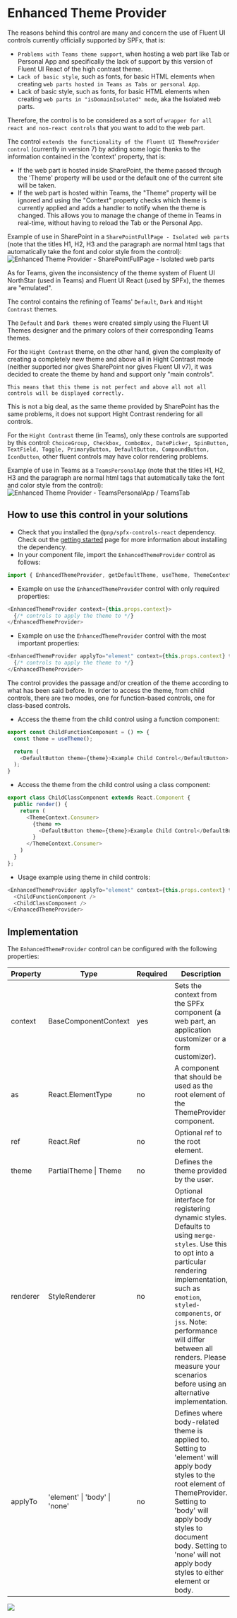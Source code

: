 # Enhanced Theme Provider

The reasons behind this control are many and concern the use of Fluent UI controls currently officially supported by SPFx, that is:

- `Problems with Teams theme support`, when hosting a web part like Tab or Personal App and specifically the lack of support by this version of Fluent UI React of the high contrast theme.
- `Lack of basic style`, such as fonts, for basic HTML elements when creating `web parts hosted in Teams as Tabs or personal App`.
- Lack of basic style, such as fonts, for basic HTML elements when creating `web parts in "isDomainIsolated" mode`, aka the Isolated web parts.

Therefore, the control is to be considered as a sort of `wrapper for all react and non-react controls` that you want to add to the web part.

The control `extends the functionality of the Fluent UI ThemeProvider control` (currently in version 7) by adding some logic thanks to the information contained in the 'context' property, that is:

- If the web part is hosted inside SharePoint, the theme passed through the 'Theme' property will be used or the default one of the current site will be taken.
- If the web part is hosted within Teams, the "Theme" property will be ignored and using the "Context" property checks which theme is currently applied and adds a handler to notify when the theme is changed. This allows you to manage the change of theme in Teams in real-time, without having to reload the Tab or the Personal App.

Example of use in SharePoint in a `SharePointFullPage - Isolated web parts` (note that the titles H1, H2, H3 and the paragraph are normal html tags that automatically take the font and color style from the control):
![Enhanced Theme Provider - SharePointFullPage - Isolated web parts](../assets/EnhancedThemeProviderSharePoint.gif)

As for Teams, given the inconsistency of the theme system of Fluent UI NorthStar (used in Teams) and Fluent UI React (used by SPFx), the themes are "emulated".

The control contains the refining of Teams' `Default`, `Dark` and `Hight Contrast` themes.

The `Default` and `Dark themes` were created simply using the Fluent UI Themes designer and the primary colors of their corresponding Teams themes.

For the `Hight Contrast` theme, on the other hand, given the complexity of creating a completely new theme and above all in Hight Contrast mode (neither supported nor gives SharePoint nor gives Fluent UI v7), it was decided to create the theme by hand and support only "main controls".

`This means that this theme is not perfect and above all not all controls will be displayed correctly.`

This is not a big deal, as the same theme provided by SharePoint has the same problems, it does not support Hight Contrast rendering for all controls.

For the `Hight Contrast` theme (in Teams), only these controls are supported by this control: `ChoiceGroup, Checkbox, ComboBox, DatePicker, SpinButton, TextField, Toggle, PrimaryButton, DefaultButton, CompoundButton, IconButton`, other fluent controls may have color rendering problems.

Example of use in Teams as a `TeamsPersonalApp` (note that the titles H1, H2, H3 and the paragraph are normal html tags that automatically take the font and color style from the control):
![Enhanced Theme Provider - TeamsPersonalApp / TeamsTab](../assets/EnhancedThemeProviderTeams.gif)

## How to use this control in your solutions

- Check that you installed the `@pnp/spfx-controls-react` dependency. Check out the [getting started](../../#getting-started) page for more information about installing the dependency.
- In your component file, import the `EnhancedThemeProvider` control as follows:

```TypeScript
import { EnhancedThemeProvider, getDefaultTheme, useTheme, ThemeContext } from "@pnp/spfx-controls-react/lib/EnhancedThemeProvider";
```

- Example on use the `EnhancedThemeProvider` control with only required properties:

```TypeScript
<EnhancedThemeProvider context={this.props.context}>
  {/* controls to apply the theme to */}
</EnhancedThemeProvider>
```

- Example on use the `EnhancedThemeProvider` control with the most important properties:

```TypeScript
<EnhancedThemeProvider applyTo="element" context={this.props.context} theme={this.props.themeVariant}>
  {/* controls to apply the theme to */}
</EnhancedThemeProvider>
```

The control provides the passage and/or creation of the theme according to what has been said before.
In order to access the theme, from child controls, there are two modes, one for function-based controls, one for class-based controls.

- Access the theme from the child control using a function component:
```TypeScript
export const ChildFunctionComponent = () => {
  const theme = useTheme();

  return (
    <DefaultButton theme={theme}>Example Child Control</DefaultButton>
  );
}
```

- Access the theme from the child control using a class component:
```TypeScript
export class ChildClassComponent extends React.Component {
  public render() {
    return (
      <ThemeContext.Consumer>
        {theme =>
          <DefaultButton theme={theme}>Example Child Control</DefaultButton>
        }
      </ThemeContext.Consumer>
    )
  }
};
```

- Usage example using theme in child controls:
```TypeScript
<EnhancedThemeProvider applyTo="element" context={this.props.context} theme={this.props.themeVariant}>
  <ChildFunctionComponent />
  <ChildClassComponent />
</EnhancedThemeProvider>
```

## Implementation

The `EnhancedThemeProvider` control can be configured with the following properties:

| Property | Type | Required | Description |
| ---- | ---- | ---- | ---- |
| context | BaseComponentContext | yes | Sets the context from the SPFx component (a web part, an application customizer or a form customizer). |
| as |  React.ElementType | no | A component that should be used as the root element of the ThemeProvider component. |
| ref | React.Ref<HTMLElement> | no | Optional ref to the root element. |
| theme | PartialTheme \| Theme | no | Defines the theme provided by the user. |
| renderer | StyleRenderer | no | Optional interface for registering dynamic styles. Defaults to using `merge-styles`. Use this to opt into a particular rendering implementation, such as `emotion`, `styled-components`, or `jss`. Note: performance will differ between all renders. Please measure your scenarios before using an alternative implementation. |
| applyTo | 'element' \| 'body' \| 'none' | no | Defines where body-related theme is applied to. Setting to 'element' will apply body styles to the root element of ThemeProvider. Setting to 'body' will apply body styles to document body. Setting to 'none' will not apply body styles to either element or body.|

![](https://telemetry.sharepointpnp.com/sp-dev-fx-controls-react/wiki/controls/EnhancedThemeProvider)
